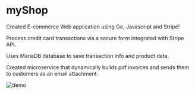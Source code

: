# myShop
Created E-commerce Web application using Go, Javascript and Stripe!

Process credit card transactions via a secure form integrated with Stripe API.

Uses MariaDB database to save transaction info and product data.

Created microservice that dynamically builds pdf invoices and sends them to customers as an email attachment.

![demo](./dempsale.JPG)
